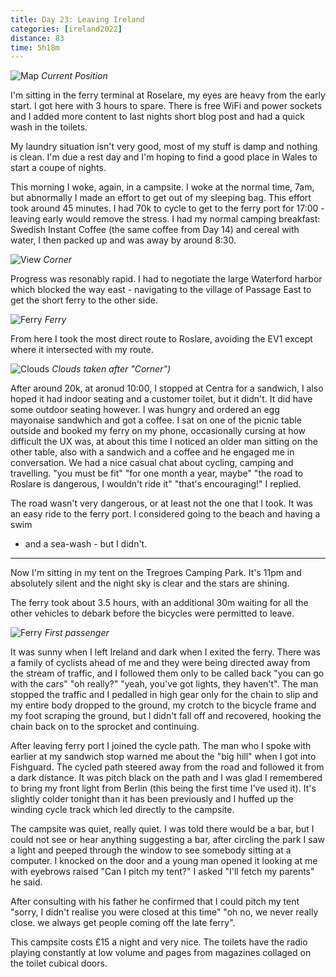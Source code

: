 ```yaml
--- 
title: Day 23: Leaving Ireland
categories: [ireland2022]
distance: 83
time: 5h18m
---
```


![Map](/images/ireland2022/20220829_map.jpg) 
*Current Position*

I'm sitting in the ferry terminal at Roselare, my eyes are heavy from the
early start. I got here with 3 hours to spare. There is free WiFi and power
sockets and I added more content to last nights short blog post and had a
quick wash in the toilets.

My laundry situation isn't very good, most of my stuff is damp and nothing is
clean. I'm due a rest day and I'm hoping to find a good place in Wales to
start a coupe of nights.

This morning I woke, again, in a campsite. I woke at the normal time, 7am, but
abnormally I made an effort to get out of my sleeping bag. This effort took
around 45 minutes. I had 70k to cycle to get to the ferry port for 17:00 -
leaving early would remove the stress. I had my normal camping breakfast:
Swedish Instant Coffee (the same coffee from Day 14) and cereal with water, I
then packed up and was away by around 8:30.

![View](/images/ireland2022/20220829_1.jpg) 
*Corner*

Progress was resonably rapid. I had to negotiate the large Waterford harbor
which blocked the way east - navigating to the village of Passage East to get
the short ferry to the other side.

![Ferry](/images/ireland2022/20220829_3.jpg) 
*Ferry*

From here I took the most direct route to Roslare, avoiding the EV1 except
where it intersected with my route.

![Clouds](/images/ireland2022/20220829_2.jpg) 
*Clouds taken after "Corner")*

After around 20k, at aronud 10:00, I stopped at Centra for a sandwich, I also hoped it had
indoor seating and a customer toilet, but it didn't. It did have some outdoor
seating however. I was hungry and ordered an egg mayonaise sandwhich and got a
coffee. I sat on one of the picnic table outside and booked my ferry on my
phone, occasionally cursing at how difficult the UX was, at about this time I
noticed an older man sitting on the other table, also with a sandwich and a
coffee and he engaged me in conversation. We had a nice casual chat about
cycling, camping and travelling. "you must be fit" "for one month a year,
maybe" "the road to Roslare is dangerous, I wouldn't ride it" "that's
encouraging!" I replied.

The road wasn't very dangerous, or at least not the one that I took. It was an
easy ride to the ferry port. I considered going to the beach and having a swim
- and a sea-wash - but I didn't.

---

Now I'm sitting in my tent on the Tregroes Camping Park. It's 11pm and
absolutely silent and the night sky is clear and the stars are shining.

The ferry took about 3.5 hours, with an additional 30m waiting for all the
other vehicles to debark before the bicycles were permitted to leave.

![Ferry](/images/ireland2022/20220829_4.jpg) 
*First passenger*

It was sunny when I left Ireland and dark when I exited the ferry. There was a
family of cyclists ahead of me and they were being directed away from the
stream of traffic, and I followed them only to be called back "you can go with
the cars" "oh really?" "yeah, you've got lights, they haven't". The man
stopped the traffic and I pedalled in high gear only for the chain to slip and
my entire body dropped to the ground, my crotch to the bicycle frame and my
foot scraping the ground, but I didn't fall off and recovered, hooking the
chain back on to the sprocket and continuing.

After leaving ferry port I joined the cycle path. The man who I spoke with
earlier at my sandwich stop warned me about the "big hill" when I got into
Fishguard. The cycled path steered away from the road and followed it from a
dark distance. It was pitch black on the path and I was glad I remembered to
bring my front light from Berlin (this being the first time I've used it).
It's slightly colder tonight than it has been previously and I huffed up the
winding cycle track which led directly to the campsite.

The campsite was quiet, really quiet. I was told there would be a bar, but I
could not see or hear anything suggesting a bar, after circling the park I saw
a light and peeped through the window to see somebody sitting at a computer. I
knocked on the door and a young man opened it looking at me with eyebrows
raised "Can I pitch my tent?" I asked "I'll fetch my parents" he said.

After consulting with his father he confirmed that I could pitch my tent
"sorry, I didn't realise you were closed at this time" "oh no, we never really
close. we always get people coming off the late ferry".

This campsite costs £15 a night and very nice. The toilets have the radio
playing constantly at low volume and pages from magazines collaged on the
toilet cubical doors.




